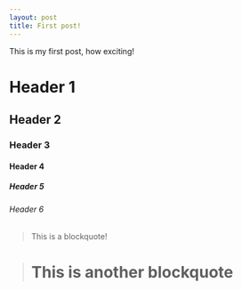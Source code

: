 ```yaml
---
layout: post
title: First post!
---
```


This is my first post, how exciting!

# Header 1
## Header 2
### Header 3
#### Header 4
##### Header 5
###### Header 6

> This is a blockquote!

># This is another blockquote
